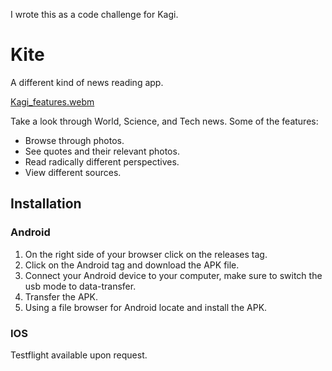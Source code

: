 I wrote this as a code challenge for Kagi.

# Kite

A different kind of news reading app.

[Kagi_features.webm](https://github.com/user-attachments/assets/7c38f1c8-65e0-4f2f-a422-8596f4dca259)

Take a look through World, Science, and Tech news. 
Some of the features:
- Browse through photos.
- See quotes and their relevant photos.
- Read radically different perspectives.
- View different sources.




## Installation

### Android

1. On the right side of your browser click on the releases tag.
2. Click on the Android tag and download the APK file.
3. Connect your Android device to your computer, make sure to switch the usb mode to data-transfer.
4. Transfer the APK.
5. Using a file browser for Android locate and install the APK.

### IOS

Testflight available upon request.




